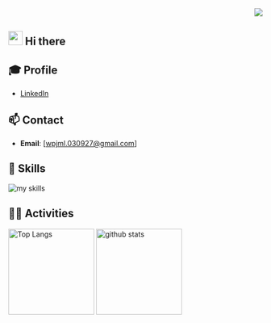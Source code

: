 <div align="right">
  <img src="https://komarev.com/ghpvc/?username=wpjml" />
</div>


## <img src="https://media.giphy.com/media/hvRJCLFzcasrR4ia7z/giphy.gif" width="28"> Hi there

## 🎓 Profile
- [LinkedIn](https://www.linkedin.com/in/yuki-sakamoto-b11001301/?utm_source=share&utm_campaign=share_via&utm_content=profile&utm_medium=ios_app)

## 📫 Contact
- **Email**: [wpjml.030927@gmail.com]


## 🌱 Skills
<img alt="my skills" src="https://skillicons.dev/icons?theme=dark&perline=7&i=html,css,tailwindcss,javascript,python,selenium,flutter,ruby,rails,postgres,git" />
<br>


## 🏃‍♀️ Activities
<div align="left"> 
  <img alt="Top Langs" height="170px" src="https://github-readme-stats.vercel.app/api?username=wpjml&theme=vue-dark&layout=compact" />
  <img alt="github stats" height="170px" src="https://github-readme-stats.vercel.app/api/top-langs/?username=wpjml&theme=vue-dark&layout=compact" />
</div>
